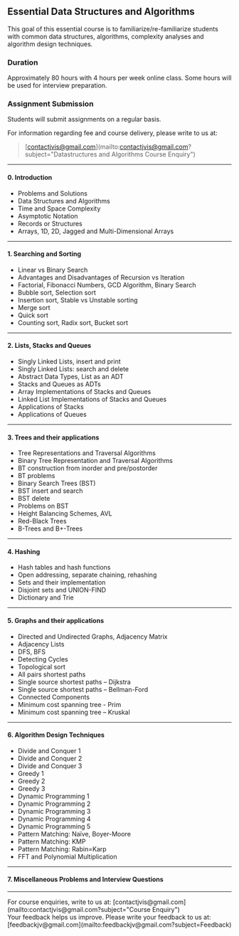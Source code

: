 ## Essential Data Structures and Algorithms

This goal of this essential course is to familiarize/re-familiarize students with common data structures, algorithms, complexity analyses and algorithm design techniques.

### Duration
Approximately 80 hours with 4 hours per week online class.
Some hours will be used for interview preparation.

### Assignment Submission
Students will submit assignments on a regular basis.

For information regarding fee and course delivery, please write to us at:<br>
> [contactjvis@gmail.com](mailto:contactjvis@gmail.com?subject="Datastructures and Algorithms Course Enquiry")<br>

<hr>

#### 0. Introduction
- Problems and Solutions
- Data Structures and Algorithms
- Time and Space Complexity
- Asymptotic Notation
- Records or Structures
- Arrays, 1D, 2D, Jagged and Multi-Dimensional Arrays

---
#### 1. Searching and Sorting
- Linear vs Binary Search
- Advantages and Disadvantages of Recursion vs Iteration
- Factorial, Fibonacci Numbers, GCD Algorithm, Binary Search
- Bubble sort, Selection sort
- Insertion sort, Stable vs Unstable sorting
- Merge sort
- Quick sort
- Counting sort, Radix sort, Bucket sort

---
#### 2. Lists, Stacks and Queues
- Singly Linked Lists, insert and print
- Singly Linked Lists: search and delete
- Abstract Data Types, List as an ADT
- Stacks and Queues as ADTs
- Array Implementations of Stacks and Queues
- Linked List Implementations of Stacks and Queues
- Applications of Stacks
- Applications of Queues

---
#### 3. Trees and their applications
- Tree Representations and Traversal Algorithms
- Binary Tree Representation and Traversal Algorithms
- BT construction from inorder and pre/postorder
- BT problems
- Binary Search Trees (BST)
- BST insert and search
- BST delete
- Problems on BST
- Height Balancing Schemes, AVL 
- Red-Black Trees
- B-Trees and B+-Trees

---
#### 4. Hashing
- Hash tables and hash functions
- Open addressing, separate chaining, rehashing
- Sets and their implementation
- Disjoint sets and UNION-FIND
- Dictionary and Trie

---
#### 5. Graphs and their applications
- Directed and Undirected Graphs, Adjacency Matrix
- Adjacency Lists
- DFS, BFS 
- Detecting Cycles
- Topological sort
- All pairs shortest paths
- Single source shortest paths – Dijkstra
- Single source shortest paths – Bellman-Ford
- Connected Components
- Minimum cost spanning tree - Prim
- Minimum cost spanning tree – Kruskal

---
#### 6. Algorithm Design Techniques
- Divide and Conquer 1
- Divide and Conquer 2
- Divide and Conquer 3
- Greedy 1
- Greedy 2
- Greedy 3
- Dynamic Programming 1
- Dynamic Programming 2
- Dynamic Programming 3
- Dynamic Programming 4
- Dynamic Programming 5
- Pattern Matching: Naïve, Boyer-Moore
- Pattern Matching: KMP
- Pattern Matching: Rabin=Karp
- FFT and Polynomial Multiplication

---
#### 7. Miscellaneous Problems and Interview Questions

<hr>
For course enquiries, write to us at: [contactjvis@gmail.com](mailto:contactjvis@gmail.com?subject="Course Enquiry")<br>
Your feedback helps us improve. Please write your feedback to us at: [feedbackjv@gmail.com](mailto:feedbackjv@gmail.com?subject=Feedback)
